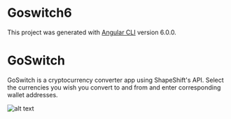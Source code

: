 # Goswitch6
This project was generated with [Angular CLI](https://github.com/angular/angular-cli) version 6.0.0.

# GoSwitch

GoSwitch is a cryptocurrency converter app using ShapeShift's API. Select the currencies you wish you convert to and from and enter corresponding wallet addresses.

![alt text](https://goo.gl/images/7ecbhh "Logo Title Text 1")
